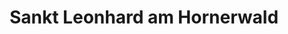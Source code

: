 ---
title: Sankt Leonhard am Hornerwald
url: /sankt-leonhard-am-hornerwald/
latitude: 48.593
longitude: 15.534
---